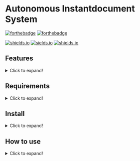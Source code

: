 # Autonomous Instantdocument System

[![forthebadge](https://forthebadge.com/images/badges/made-with-java.svg)](https://forthebadge.com)
[![forthebadge](http://forthebadge.com/images/badges/built-with-love.svg)](http://forthebadge.com)

[![shields.io](https://img.shields.io/github/license/j0giwa/automomous-instantdokument-system)](https://img.shields.io/github/license/j0giwa/automomous-instantdokument-system)
[![sields.io](https://img.shields.io/github/stars/j0giwa/automomous-instantdokument-system)](https://img.shields.io/github/stars/j0giwa/automomous-instantdokument-system)
[![shields.io](https://img.shields.io/github/issues/j0giwa/automomous-instantdokument-system)](https://img.shields.io/github/issues/j0giwa/automomous-instantdokument-system)

## Features
<details>
<summary>Click to expand!</summary>

- Generate LaTeX documents

### Planned Features
<details>
<summary>Click to expand!</summary>

- Customisable LaTeX snippets (preconfigured to produce exams and answers)
- ChatGPT integration to automatically generate new snippets (API-key required)
- Snippet statistics are saved in a database (for example how often a snipped has been used)
- Export database to csv
- Usable via GUI/TUI and CLI

</details>
</details>

## Requirements
<details>
<summary>Click to expand!</summary>

- Java17
- pdflatex
- an SQL-Server

</details>

## Install
<details>
<summary>Click to expand!</summary>

### Prebuild jar
COMMING SOON

### Build it yourself
``` bash
mvn package
```
</details>

## How to use
<details>
<summary>Click to expand!</summary>

COMMING SOON

</details>
